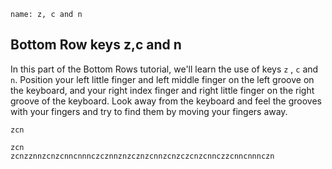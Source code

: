 ﻿
```ngMeta
name: z, c and n
```

## Bottom Row keys z,c and n

In this part of the Bottom Rows tutorial, we'll learn the use of keys `z` , `c` and `n`.
Position your left little finger and left middle finger on the left groove on the keyboard, and your right index finger and right little finger on the right groove of the keyboard. Look away from the keyboard and feel the grooves with your fingers and try to find them by moving your fingers away.


```trytyping
zcn
```

```practicetyping
zcn
zcnzznnzcnzcnncnnnczcznnznzcznzcnnzcnzczcnzcnnczzcnncnnnczn
```


